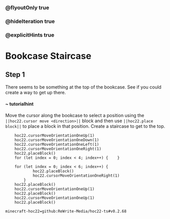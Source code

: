 ### @flyoutOnly true
### @hideIteration true
### @explicitHints true


# Bookcase Staircase

## Step 1
There seems to be something at the top of the bookcase. See if you could create a way to get up there.

#### ~ tutorialhint 
Move the cursor along the bookcase to select a position using the ``||hoc22.cursor move <direction>||`` block and then use ``||hoc22.place block||`` to place a block in that position. Create a staircase to get to the top.

```ghost
    hoc22.cursorMoveOrientationOneUp(1)
    hoc22.cursorMoveOrientationOneDown(1)
    hoc22.cursorMoveOrientationOneLeft(1)
    hoc22.cursorMoveOrientationOneRight(1)
    hoc22.placeBlock()
    for (let index = 0; index < 4; index++) {    }

```
```template
    for (let index = 0; index < 6; index++) {
            hoc22.placeBlock()
            hoc22.cursorMoveOrientationOneRight(1)
        }
    hoc22.placeBlock()        
    hoc22.cursorMoveOrientationOneUp(1)
    hoc22.placeBlock()
    hoc22.cursorMoveOrientationOneUp(1)
    hoc22.placeBlock()
```

```package
minecraft-hoc22=github:ReWrite-Media/hoc22-ts#v0.2.68
```